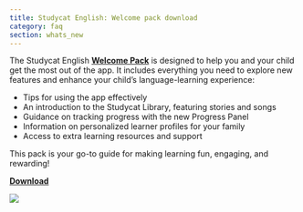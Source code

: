 ```yaml
---
title: Studycat English: Welcome pack download
category: faq
section: whats_new
---
```

The Studycat English **[Welcome Pack](https://res.cloudinary.com/dam8jh3m8/image/upload/v1731059311/docs/studycat-English-welcome-pack-en.pdf)** is designed to help you and your child get the most out of the app. It includes everything you need to explore new features and enhance your child’s language\-learning experience:


* Tips for using the app effectively
* An introduction to the Studycat Library, featuring stories and songs
* Guidance on tracking progress with the new Progress Panel
* Information on personalized learner profiles for your family
* Access to extra learning resources and support


This pack is your go\-to guide for making learning fun, engaging, and rewarding!


  
**[Download](https://res.cloudinary.com/dam8jh3m8/image/upload/v1731059311/docs/studycat-English-welcome-pack-en.pdf)**


![](https://help.studycat.com/hc/article_attachments/40379484098969)

